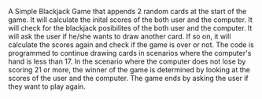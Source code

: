 A Simple Blackjack Game that appends 2 random cards at the start of the game. 
It will calculate the inital scores of the both user and the computer. 
It will check for the blackjack posibilites of the both user and the computer.
It will ask the user if he/she wants to draw another card. If so on, it will calculate the scores again and check if the game is over or not.
The code is programmed to continue drawing cards in scenarios where the computer's hand is less than 17.
In the scenario where the computer does not lose by scoring 21 or more, the winner of the game is determined by looking at the scores of the user and the computer.
The game ends by asking the user if they want to play again.
